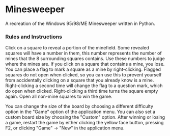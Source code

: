 # Minesweeper

A recreation of the Windows 95/98/ME Minesweeper written in Python.

### Rules and Instructions

Click on a square to reveal a portion of the minefield. Some revealed squares will have a number in them, this number represents the number of mines that the 8 surrounding squares contains. Use these numbers to judge where the mines are. If you click on a square that contains a mine, you lose. You can place a flag to mark a square as a mine by right-clicking. Flagged squares do not open when clicked, so you can use this to prevent yourself from accidentally clicking on a square that you already know is a mine. Right-clicking a second time will change the flag to a question mark, which do open when clicked. Right-clicking a third time turns the square empty again. Open all non-mine squares to win the game.

You can change the size of the board by choosing a different difficulty option in the "Game" option of the application menu. You can also set a custom board size by choosing the "Custom" option. After winning or losing a game, restart the game by either clicking the yellow face button, pressing F2, or clicking "Game" -> "New" in the application menu.
